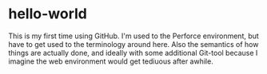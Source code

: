 hello-world
===========

This is my first time using GitHub. I'm used to the Perforce environment, but have to get used to the terminology around here. Also the semantics of how things are actually done, and ideally with some additional Git-tool because I imagine the web environment would get tediuous after awhile.

